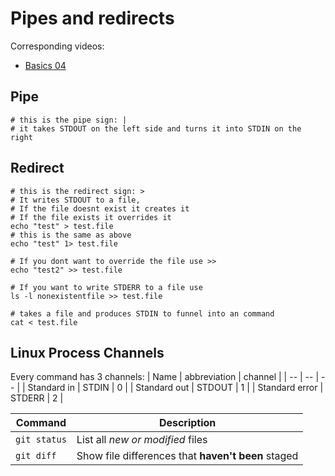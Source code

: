 # Pipes and redirects

Corresponding videos:
- [Basics 04](https://www.youtube.com/watch?v=-Z5tCri-QlI)


## Pipe

```
# this is the pipe sign: |
# it takes STDOUT on the left side and turns it into STDIN on the right
```

## Redirect

```
# this is the redirect sign: >
# It writes STDOUT to a file, 
# If the file doesnt exist it creates it
# If the file exists it overrides it
echo "test" > test.file
# this is the same as above 
echo "test" 1> test.file
 
# If you dont want to override the file use >>
echo "test2" >> test.file

# If you want to write STDERR to a file use
ls -l nonexistentfile >> test.file

# takes a file and produces STDIN to funnel into an command
cat < test.file

```

## Linux Process Channels

Every command has 3 channels:
| Name | abbreviation | channel |
| -- | -- | -- |
| Standard in | STDIN | 0 |
| Standard out | STDOUT | 1 |
| Standard error | STDERR | 2 |

| Command | Description |
| --- | --- |
| `git status` | List all *new or modified* files |
| `git diff` | Show file differences that **haven't been** staged |